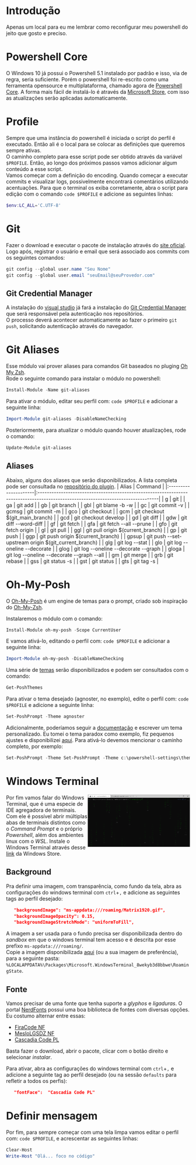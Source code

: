 # Introdução
Apenas um local para eu me lembrar como reconfigurar meu powershell do jeito que gosto e preciso. 

# Powershell Core
O Windows 10 já possui o Powershell 5.1 instalado por padrão e isso, via de regra, seria suficiente. Porém o powershell foi re-escrito como uma ferramenta opensource e multiplataforma, chamado agora de [Powershell Core](https://github.com/PowerShell/PowerShell). A forma mais fácil de instalá-lo é através da [Microsoft Store](https://www.microsoft.com/store/productId/9MZ1SNWT0N5D), com isso as atualizações serão aplicadas automaticamente. 


# Profile
Sempre que uma instância do powershell é iniciada o script do perfil é executado. Então ali é o local para se colocar as definições que queremos sempre ativas.  
O caminho completo para esse script pode ser obtido através da variável `$PROFILE`. Então, ao longo dos próximos passos vamos adicionar algum conteúdo a esse script.  
Vamos começar com a definição do encoding. Quando começar a executar commits e visualizar logs, possivelmente encontrará comentários utilizando acentuações. Para que o terminal os exiba corretamente, abra o script para edição com o comando `code $PROFILE` e adicione as seguintes linhas:
```ps1
$env:LC_ALL='C.UTF-8'
```


# Git
Fazer o download e executar o pacote de instalação através do [site oficial](https://git-scm.com). Logo após, registrar o usuário e email que será associado aos commits com os seguintes comandos:
```ps1 
git config --global user.name "Seu Nome"
git config --global user.email "seuEmail@seuProvedor.com"
```
## Git Credential Manager
A instalação do [visual studio](https://visualstudio.microsoft.com/pt-br) já fará a instalação do [Git Credential Manager](https://github.com/Microsoft/Git-Credential-Manager-for-Windows) que será responsável pela autenticação nos repositórios.  
O processo deverá acontecer automaticamente ao fazer o primeiro `git push`, solicitando autenticação através do navegador.


# Git Aliases
Esse módulo vai prover aliases para comandos Git baseados no pluging [Oh My Zsh](https://github.com/ohmyzsh/ohmyzsh/tree/master/plugins/git).  
Rode o seguinte comando para instalar o módulo no powershell: 
```ps1
Install-Module -Name git-aliases
```
Para ativar o módulo, editar seu perfil com: `code $PROFILE` e adicionar a seguinte linha:
```ps1
Import-Module git-aliases -DisableNameChecking
```
Posteriormente, para atualizar o módulo quando houver atualizações, rode o comando:
```ps1
Update-Module git-aliases
```
## Aliases
Abaixo, alguns dos aliases que serão disponibilizados. A lista completa pode ser consultada no [repositório do plugin](https://github.com/ohmyzsh/ohmyzsh/tree/master/plugins/git).
| Alias                | Command                                                                                                                          |
|:---------------------|:---------------------------------------------------------------------------------------------------------------------------------|
| g                    | git                                                                                                                              |
| ga                   | git add                                                                                                                          |
| gb                   | git branch                                                                                                                       |
| gbl                  | git blame -b -w                                                                                                                  |
| gc                   | git commit -v                                                                                                                    |
| gcmsg                | git commit -m                                                                                                                    |
| gco                  | git checkout                                                                                                                     |
| gcm                  | git checkout $(git_main_branch)                                                                                                                |
| gcd                  | git checkout develop                                                                                                             |
| gd                   | git diff                                                                                                                         |
| gdw                  | git diff --word-diff                                                                                                             |
| gf                   | git fetch                                                                                                                        |
| gfa                  | git fetch --all --prune                                                                                                          |
| gfo                  | git fetch origin                                                                                                                 |
| gl                   | git pull                                                                                                                         |
| ggl                  | git pull origin $(current_branch)                                                                                                |
| gp                   | git push                                                                                                                         |
| ggp                  | git push origin $(current_branch)                                                                                                |
| gpsup                | git push --set-upstream origin $(git_current_branch)                                                                             |
| glg                  | git log --stat                                                                                                                   |
| glo                  | git log --oneline --decorate                                                                                                     |
| glog                 | git log --oneline --decorate --graph                                                                                             |
| gloga                | git log --oneline --decorate --graph --all                                                                                       |
| gm                   | git merge                                                                                                                        |
| grb                  | git rebase                                                                                                                       |
| gss                  | git status -s                                                                                                                    |
| gst                  | git status                                                                                                                       |
| gts                  | git tag -s                                                                                                                       |


# Oh-My-Posh
O [Oh-My-Posh](https://ohmyposh.dev) é um engine de temas para o prompt, criado sob inspiração do [Oh-My-Zsh](https://ohmyz.sh).  

Instalaremos o módulo com o comando:
```ps1
Install-Module oh-my-posh -Scope CurrentUser
``` 

E vamos ativá-lo, editando o perfil com: `code $PROFILE` e adicionar a seguinte linha:
```ps1
Import-Module oh-my-posh -DisableNameChecking
```

Uma série de [temas](https://github.com/JanDeDobbeleer/oh-my-posh/tree/main/themes) serão disponibilizados e podem ser consultados com o comando:  
```ps1
Get-PoshThemes
```

Para ativar o tema desejado (agnoster, no exemplo), edite o perfil com: `code $PROFILE` e adicione a seguinte linha:
```ps1
Set-PoshPrompt -Theme agnoster
```

Adicionalmente, poderíamos seguir a [documentação](https://ohmyposh.dev/docs/configure) e escrever um tema personalizado. Eu tomei o tema paradox como exemplo, fiz pequenos ajustes e disponibilizei [aqui](./themes/custom-paradox.omp.json). Para ativá-lo devemos mencionar o caminho completo, por exemplo:
```ps1
Set-PoshPrompt -Theme Set-PoshPrompt -Theme c:\powershell-settings\themes\custom-paradox.omp.json
```


# Windows Terminal

<img src="./images/windows-terminal.gif" title="Windows Terminal" width="280" align="right" /> 

Por fim vamos falar do Windows Terminal, que é uma especie de IDE agregadora de terminais. Com ele é possível abrir múltiplas abas de terminais distintos como o *Command Prompt* e o próprio *Powershell*, além dos ambientes linux com o *WSL*. Instale o Windows Terminal através desse [link](https://www.microsoft.com/store/productId/9N0DX20HK701) da Windows Store.  

## Background
Pra definir uma imagem, com transparência, como fundo da tela, abra as configurações do windows terminal com `ctrl`+`,` e adicione as seguintes tags ao perfil desejado: 
```json 
   "backgroundImage": "ms-appdata:///roaming/Matrix1920.gif",
   "backgroundImageOpacity": 0.15,
   "backgroundImageStretchMode": "uniformToFill",
```

A imagem a ser usada para o fundo precisa ser disponibilizada dentro do *sandbox* em que o windows terminal tem acesso e é descrita por esse prefixo `ms-appdata:///roaming/`.  
Copie a imagem disponibilizada [aqui](./backgrounds/Matrix1920.gif) (ou a sua imagem de preferência), para a seguinte pasta: `%LOCALAPPDATA%\Packages\Microsoft.WindowsTerminal_8wekyb3d8bbwe\RoamingState`.   


## Fonte
Vamos precisar de uma fonte que tenha suporte a *glyphos* e *ligaduras*. O portal [NerdFonts](https://www.nerdfonts.com) possui uma boa biblioteca de fontes com diversas opções. Eu costumo alternar entre essas: 
- [FiraCode NF](https://github.com/ryanoasis/nerd-fonts/releases/download/v2.1.0/FiraCode.zip)
- [MesloLGSDZ NF](https://github.com/ryanoasis/nerd-fonts/releases/download/v2.1.0/Meslo.zip)  
- [Cascadia Code PL](https://github.com/microsoft/cascadia-code)

Basta fazer o download, abrir o pacote, clicar com o botão direito e selecionar *instalar*.  

Para ativar, abra as configurações do windows terminal com `ctrl`+`,` e adicione a seguinte tag ao perfil desejado (ou na sessão `defaults` para refletir a todos os perfis):
``` json
   "fontFace":  "Cascadia Code PL"
```

# Definir mensagem
Por fim, para sempre começar com uma tela limpa vamos editar o perfil com: `code $PROFILE`, e acrescentar as seguintes linhas:
``` powershell
Clear-Host
Write-Host "Olá... foco no código"
``` 
